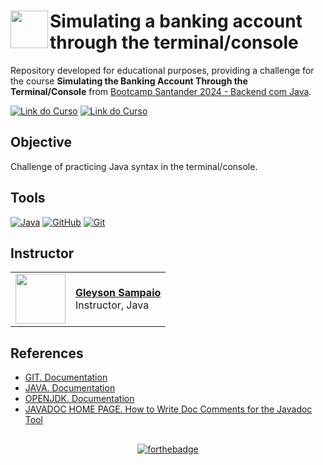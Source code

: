 <h1>
    <a href="https://web.dio.me/track/7da9882f-2f0d-4f4d-b997-f300ce50f9f5">
    <img align="left" width="60px" src="https://hermes.dio.me/tracks/a039b34c-7aa8-4a3d-b765-07c8c837f67a.png"></a>
    <span>Simulating a banking account through the terminal/console</span>
</h1>

Repository developed for educational purposes, providing a challenge for the course **Simulating the Banking Account Through the Terminal/Console** from [Bootcamp Santander 2024 - Backend com Java](https://web.dio.me/track/7da9882f-2f0d-4f4d-b997-f300ce50f9f5).

[![Link do Curso](https://img.shields.io/badge/▶-000?style=for-the-badge&logo=movie&logoColor=E94D5F)](https://web.dio.me/project/desafio-banco-terminal/learning/87b610ba-16af-4c26-9b9d-9b7a0db493d5?back=/track/santander-2024-backend-com-java&tab=undefined&moduleId=undefined)
[![Link do Curso](https://img.shields.io/badge/Acesse%20o%20Curso%20na%20Plataforma-E94D5F?style=for-the-badge)](https://web.dio.me/project/desafio-banco-terminal/learning/87b610ba-16af-4c26-9b9d-9b7a0db493d5?back=/track/santander-2024-backend-com-java&tab=undefined&moduleId=undefined) 

## Objective
Challenge of practicing Java syntax in the terminal/console.

## Tools
[![Java](https://img.shields.io/badge/java-%23ED8B00.svg?style=for-the-badge&logo=openjdk&logoColor=white)](https://docs.oracle.com/en/java/javase/index.html)
[![GitHub](https://img.shields.io/badge/github-%23121011.svg?style=for-the-badge&logo=github&logoColor=white)](https://docs.github.com/en)
[![Git](https://img.shields.io/badge/Git-000?style=for-the-badge&logo=git&logoColor=E94D5F)](https://git-scm.com/doc) 


## Instructor
<table>
  <tr>
    <td>
      <img width="80px" align="center" src="https://avatars.githubusercontent.com/u/80013043?v=4"/>
    </td>
    <td align="left">
      <a href="https://github.com/elidianaandrade">
        <span><b>Gleyson Sampaio</b></span>
      </a>
      <br>
      <span>Instructor, Java</span>
    </td>
  </tr>
</table>

## References
- [GIT. Documentation](https://git-scm.com/doc)
- [JAVA. Documentation](https://docs.oracle.com/en/java/)
- [OPENJDK. Documentation](https://openjdk.org/guide/)
- [JAVADOC HOME PAGE. How to Write Doc Comments for the Javadoc Tool](https://www.oracle.com/br/technical-resources/articles/java/javadoc-tool.html)

##
<div align="center">

[![forthebadge](https://forthebadge.com/images/featured/featured-built-with-love.svg)](https://forthebadge.com)

</div>
